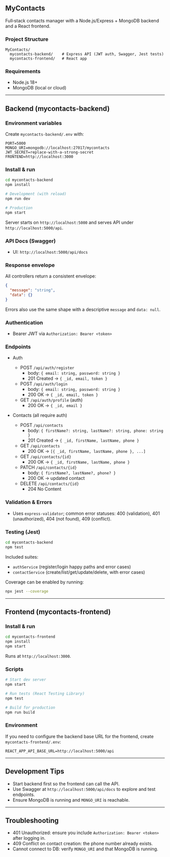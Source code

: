## MyContacts

Full‑stack contacts manager with a Node.js/Express + MongoDB backend and a React frontend.

### Project Structure

```
MyContacts/
  mycontacts-backend/    # Express API (JWT auth, Swagger, Jest tests)
  mycontacts-frontend/   # React app
```

### Requirements

- Node.js 18+
- MongoDB (local or cloud)

---

## Backend (mycontacts-backend)

### Environment variables

Create `mycontacts-backend/.env` with:

```
PORT=5000
MONGO_URI=mongodb://localhost:27017/mycontacts
JWT_SECRET=replace-with-a-strong-secret
FRONTEND=http://localhost:3000
```

### Install & run

```bash
cd mycontacts-backend
npm install

# Development (with reload)
npm run dev

# Production
npm start
```

Server starts on `http://localhost:5000` and serves API under `http://localhost:5000/api`.

### API Docs (Swagger)

- UI: `http://localhost:5000/api/docs`

### Response envelope

All controllers return a consistent envelope:

```json
{
  "message": "string",
  "data": {}
}
```

Errors also use the same shape with a descriptive `message` and `data: null`.

### Authentication

- Bearer JWT via `Authorization: Bearer <token>`

### Endpoints

- Auth

  - POST `/api/auth/register`
    - body: `{ email: string, password: string }`
    - 201 Created → `{ _id, email, token }`
  - POST `/api/auth/login`
    - body: `{ email: string, password: string }`
    - 200 OK → `{ _id, email, token }`
  - GET `/api/auth/profile` (auth)
    - 200 OK → `{ _id, email }`

- Contacts (all require auth)
  - POST `/api/contacts`
    - body: `{ firstName?: string, lastName?: string, phone: string }`
    - 201 Created → `{ _id, firstName, lastName, phone }`
  - GET `/api/contacts`
    - 200 OK → `[{ _id, firstName, lastName, phone }, ...]`
  - GET `/api/contacts/{id}`
    - 200 OK → `{ _id, firstName, lastName, phone }`
  - PATCH `/api/contacts/{id}`
    - body: `{ firstName?, lastName?, phone? }`
    - 200 OK → updated contact
  - DELETE `/api/contacts/{id}`
    - 204 No Content

### Validation & Errors

- Uses `express-validator`; common error statuses: 400 (validation), 401 (unauthorized), 404 (not found), 409 (conflict).

### Testing (Jest)

```bash
cd mycontacts-backend
npm test
```

Included suites:

- `authService` (register/login happy paths and error cases)
- `contactService` (create/list/get/update/delete, with error cases)

Coverage can be enabled by running:

```bash
npx jest --coverage
```

---

## Frontend (mycontacts-frontend)

### Install & run

```bash
cd mycontacts-frontend
npm install
npm start
```

Runs at `http://localhost:3000`.

### Scripts

```bash
# Start dev server
npm start

# Run tests (React Testing Library)
npm test

# Build for production
npm run build
```

### Environment

If you need to configure the backend base URL for the frontend, create `mycontacts-frontend/.env`:

```
REACT_APP_API_BASE_URL=http://localhost:5000/api
```

---

## Development Tips

- Start backend first so the frontend can call the API.
- Use Swagger at `http://localhost:5000/api/docs` to explore and test endpoints.
- Ensure MongoDB is running and `MONGO_URI` is reachable.

---

## Troubleshooting

- 401 Unauthorized: ensure you include `Authorization: Bearer <token>` after logging in.
- 409 Conflict on contact creation: the phone number already exists.
- Cannot connect to DB: verify `MONGO_URI` and that MongoDB is running.

